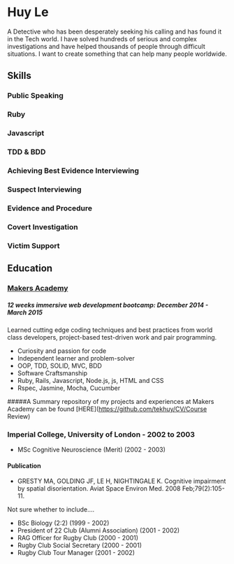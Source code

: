 # Huy Le
A Detective who has been desperately seeking his calling and has found it in the Tech world. I have solved hundreds of serious and complex investigations and have helped thousands of people through difficult situations. I want to create something that can help many people worldwide. 

## Skills

### Public Speaking

### Ruby

### Javascript

### TDD & BDD

### Achieving Best Evidence Interviewing

### Suspect Interviewing

### Evidence and Procedure

### Covert Investigation

### Victim Support

## Education

### [Makers Academy](http://makersacademy.com)
##### 12 weeks immersive web development bootcamp: December 2014 - March 2015
Learned cutting edge coding techniques and best practices from world class developers, project-based test-driven work and pair programming.

- Curiosity and passion for code
- Independent learner and problem-solver
- OOP, TDD, SOLID, MVC, BDD
- Software Craftsmanship
- Ruby, Rails, Javascript, Node.js, js, HTML and CSS
- Rspec, Jasmine, Mocha, Cucumber


#####A Summary repository of my projects and experiences at Makers Academy can be found [HERE](https://github.com/tekhuy/CV/Course Review)

### Imperial College, University of London - 2002 to 2003

- MSc Cognitive Neuroscience (Merit) (2002 - 2003)

#### Publication
- GRESTY MA, GOLDING JF, LE H, NIGHTINGALE K. Cognitive impairment by spatial disorientation. Aviat Space Environ Med. 2008 Feb;79(2):105-11.




Not sure whether to include....

- BSc Biology (2:2) (1999 - 2002)
- President of 22 Club (Alumni Association) (2001 - 2002)
- RAG Officer for Rugby Club (2000 - 2001)
- Rugby Club Social Secretary (2000 - 2001)
- Rugby Club Tour Manager (2001 - 2002)


